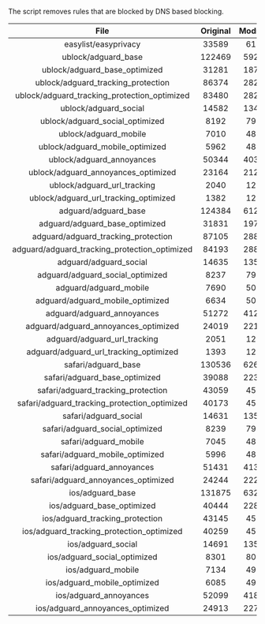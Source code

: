 The script removes rules that are blocked by DNS based blocking.


| File | Original | Modified |
|:----:|:-----:|:-----:|
| easylist/easyprivacy | 33589 | 6177 |
| ublock/adguard_base | 122469 | 59234 |
| ublock/adguard_base_optimized | 31281 | 18755 |
| ublock/adguard_tracking_protection | 86374 | 28212 |
| ublock/adguard_tracking_protection_optimized | 83480 | 28212 |
| ublock/adguard_social | 14582 | 13471 |
| ublock/adguard_social_optimized | 8192 | 7939 |
| ublock/adguard_mobile | 7010 | 4830 |
| ublock/adguard_mobile_optimized | 5962 | 4830 |
| ublock/adguard_annoyances | 50344 | 40386 |
| ublock/adguard_annoyances_optimized | 23164 | 21271 |
| ublock/adguard_url_tracking | 2040 | 1210 |
| ublock/adguard_url_tracking_optimized | 1382 | 1210 |
| adguard/adguard_base | 124384 | 61245 |
| adguard/adguard_base_optimized | 31831 | 19758 |
| adguard/adguard_tracking_protection | 87105 | 28889 |
| adguard/adguard_tracking_protection_optimized | 84193 | 28889 |
| adguard/adguard_social | 14635 | 13532 |
| adguard/adguard_social_optimized | 8237 | 7995 |
| adguard/adguard_mobile | 7690 | 5015 |
| adguard/adguard_mobile_optimized | 6634 | 5015 |
| adguard/adguard_annoyances | 51272 | 41232 |
| adguard/adguard_annoyances_optimized | 24019 | 22107 |
| adguard/adguard_url_tracking | 2051 | 1220 |
| adguard/adguard_url_tracking_optimized | 1393 | 1220 |
| safari/adguard_base | 130536 | 62693 |
| safari/adguard_base_optimized | 39088 | 22333 |
| safari/adguard_tracking_protection | 43059 | 4589 |
| safari/adguard_tracking_protection_optimized | 40173 | 4589 |
| safari/adguard_social | 14631 | 13521 |
| safari/adguard_social_optimized | 8239 | 7988 |
| safari/adguard_mobile | 7045 | 4875 |
| safari/adguard_mobile_optimized | 5996 | 4875 |
| safari/adguard_annoyances | 51431 | 41323 |
| safari/adguard_annoyances_optimized | 24244 | 22218 |
| ios/adguard_base | 131875 | 63210 |
| ios/adguard_base_optimized | 40444 | 22858 |
| ios/adguard_tracking_protection | 43145 | 4597 |
| ios/adguard_tracking_protection_optimized | 40259 | 4597 |
| ios/adguard_social | 14691 | 13554 |
| ios/adguard_social_optimized | 8301 | 8022 |
| ios/adguard_mobile | 7134 | 4914 |
| ios/adguard_mobile_optimized | 6085 | 4914 |
| ios/adguard_annoyances | 52099 | 41887 |
| ios/adguard_annoyances_optimized | 24913 | 22787 |